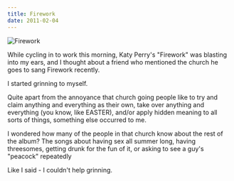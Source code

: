 ```yaml
---
title: Firework
date: 2011-02-04
---
```


![Firework](https://source.unsplash.com/di8ognBauG0/1600x900)

While cycling in to work this morning, Katy Perry's "Firework" was blasting into my ears, and I thought about a friend who mentioned the church he goes to sang Firework recently.

I started grinning to myself.

Quite apart from the annoyance that church going people like to try and claim anything and everything as their own, take over anything and everything (you know, like EASTER), and/or apply hidden meaning to all sorts of things, something else occurred to me.

I wondered how many of the people in that church know about the rest of the album? The songs about having sex all summer long, having threesomes, getting drunk for the fun of it, or asking to see a guy's "peacock" repeatedly

Like I said - I couldn't help grinning.